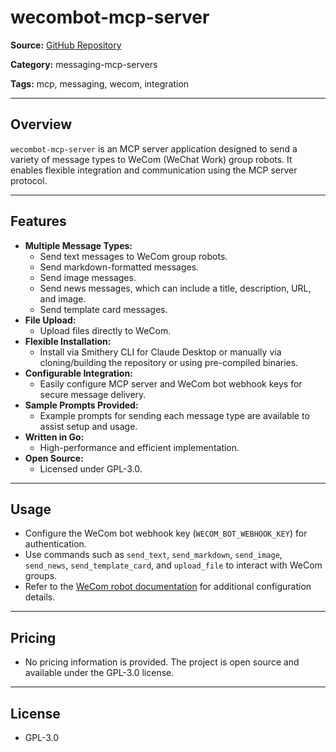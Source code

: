 # wecombot-mcp-server

**Source:** [GitHub Repository](https://github.com/gotoolkits/mcp-wecombot-server.git)

**Category:** messaging-mcp-servers

**Tags:** mcp, messaging, wecom, integration

---

## Overview
`wecombot-mcp-server` is an MCP server application designed to send a variety of message types to WeCom (WeChat Work) group robots. It enables flexible integration and communication using the MCP server protocol.

---

## Features
- **Multiple Message Types:**
  - Send text messages to WeCom group robots.
  - Send markdown-formatted messages.
  - Send image messages.
  - Send news messages, which can include a title, description, URL, and image.
  - Send template card messages.
- **File Upload:**
  - Upload files directly to WeCom.
- **Flexible Installation:**
  - Install via Smithery CLI for Claude Desktop or manually via cloning/building the repository or using pre-compiled binaries.
- **Configurable Integration:**
  - Easily configure MCP server and WeCom bot webhook keys for secure message delivery.
- **Sample Prompts Provided:**
  - Example prompts for sending each message type are available to assist setup and usage.
- **Written in Go:**
  - High-performance and efficient implementation.
- **Open Source:**
  - Licensed under GPL-3.0.

---

## Usage
- Configure the WeCom bot webhook key (`WECOM_BOT_WEBHOOK_KEY`) for authentication.
- Use commands such as `send_text`, `send_markdown`, `send_image`, `send_news`, `send_template_card`, and `upload_file` to interact with WeCom groups.
- Refer to the [WeCom robot documentation](https://developer.work.weixin.qq.com/document/path/91770) for additional configuration details.

---

## Pricing
- No pricing information is provided. The project is open source and available under the GPL-3.0 license.

---

## License
- GPL-3.0